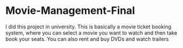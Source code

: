 # Movie-Management-Final

I did this project in university. This is basically a movie ticket booking system, where you can select a movie you want to watch and then take book your seats. You can also rent and buy DVDs and watch trailers  
